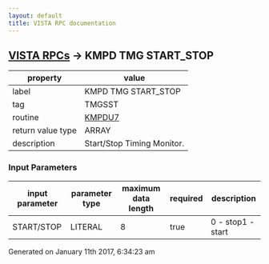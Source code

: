 ```yaml
---
layout: default
title: VISTA RPC documentation
---
```




## [VISTA RPCs](TableOfContent.md) &#8594; KMPD TMG START_STOP 

 property | value 
--- | --- 
 label | KMPD TMG START_STOP
 tag | TMGSST
 routine | [KMPDU7](http://code.osehra.org/dox/Routine_KMPDU7_source.html)
 return value type | ARRAY
 description | Start/Stop Timing Monitor.

### Input Parameters

| input parameter | parameter type | maximum data length | required | description | 
| --- | --- | --- | --- | --- | 
| START/STOP | LITERAL | 8 | true | 0 - stop1 - start | 




Generated on January 11th 2017, 6:34:23 am